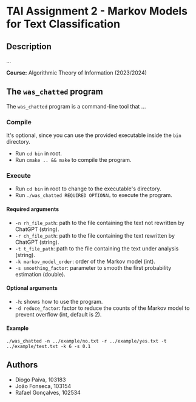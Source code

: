 # TAI Assignment 2 - Markov Models for Text Classification

## Description

...

**Course:** Algorithmic Theory of Information (2023/2024)

## The `was_chatted` program

The `was_chatted` program is a command-line tool that ...

### Compile

It's optional, since you can use the provided executable inside the `bin` directory.

- Run `cd bin` in root.
- Run `cmake .. && make` to compile the program.

### Execute

- Run `cd bin` in root to change to the executable's directory.
- Run `./was_chatted REQUIRED OPTIONAL` to execute the program.

#### Required arguments

- `-n rh_file_path`: path to the file containing the text not rewritten by ChatGPT (string).
- `-r ch_file_path`: path to the file containing the text rewritten by ChatGPT (string).
- `-t t_file_path`: path to the file containing the text under analysis (string).
- `-k markov_model_order`: order of the Markov model (int).
- `-s smoothing_factor`: parameter to smooth the first probability estimation (double).

#### Optional arguments

- `-h`: shows how to use the program.
- `-d reduce_factor`: factor to reduce the counts of the Markov model to prevent overflow (int, default is 2).

#### Example

`./was_chatted -n ../example/no.txt -r ../example/yes.txt -t ../example/test.txt -k 6 -s 0.1`

## Authors

- Diogo Paiva, 103183
- João Fonseca, 103154
- Rafael Gonçalves, 102534
